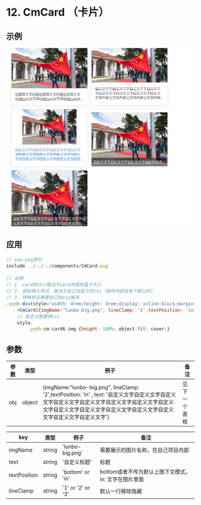 # 12. CmCard （卡片）
## 示例
![示例](../images/cmcard.jpg) 

## 应用
```javascript
// xxx.pug部分
include ../../../components/CmCard.pug

// 说明
// 1. card的大小取决于card外层的盒子大小
// 2. 鼠标移入样式，取决于自己自定义的css（组件内部会有个默认的）
// 3. 特殊样式需要自己加css解决
.yydh-div(style="width: 4rem;height: 3rem;display: inline-block;margin-top: 0.2rem;").act-big.yydh-cm-card6
    +CmCard({imgName:"lunbo-big.png", lineClamp: '2',textPosition: 'in' , text: '自定义文字自定义文字自定义文字自定义文字自定义文字自定义文字自定义文字自定义文字自定义文字自定义文字自定义文字自定义文字自定义文字自定义文字自定义文字'})
    // 自定义需要得css
    style. 
        .yydh-cm-card6 img {height: 100%; object-fit: cover;}
```

## 参数
| 参数 | 类型 | 例子 |备注 |
|-----|-----|------|------|
| obj | object   | {imgName:"lunbo-big.png", lineClamp: '2',textPosition: 'in' , text: '自定义文字自定义文字自定义文字自定义文字自定义文字自定义文字自定义文字自定义文字自定义文字自定义文字自定义文字自定义文字自定义文字自定义文字自定义文字'} | 见下一个表格 |

| key | 类型 | 例子 |备注 |
|-----|-----|------|------|
| imgName | string   | 'lunbo-big.png' |需要展示的图片名称，在自己项目内部 |
| text | string   | '自定义标题' | 标题 |
| textPosition | string   | 'bottom' or 'in' | bottom或者不传为默认上图下文模式，in: 文字在图片里面|
| lineClamp | string   | '1' or '2' or '3'| 默认一行移除隐藏 |